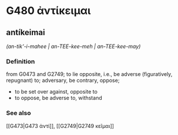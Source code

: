 # G480 ἀντίκειμαι

## antíkeimai

_(an-tik'-i-mahee | an-TEE-kee-meh | an-TEE-kee-may)_

### Definition

from G0473 and G2749; to lie opposite, i.e., be adverse (figuratively, repugnant) to; adversary, be contrary, oppose; 

- to be set over against, opposite to
- to oppose, be adverse to, withstand

### See also

[[G473|G473 ἀντί]], [[G2749|G2749 κεῖμαι]]
